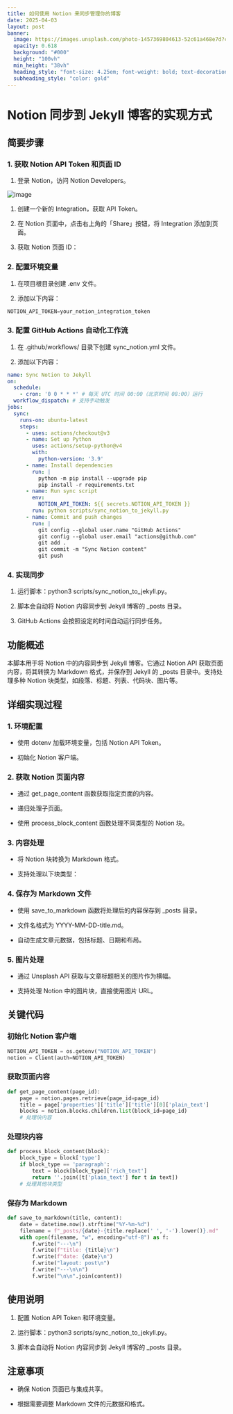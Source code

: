 ```yaml
---
title: 如何使用 Notion 来同步管理你的博客
date: 2025-04-03
layout: post
banner:
  image: https://images.unsplash.com/photo-1457369804613-52c61a468e7d?crop=entropy&cs=tinysrgb&fit=max&fm=jpg&ixid=M3w2OTIwMzJ8MHwxfHJhbmRvbXx8fHx8fHx8fDE3NDM3MDQ4NzV8&ixlib=rb-4.0.3&q=80&w=1080
  opacity: 0.618
  background: "#000"
  height: "100vh"
  min_height: "38vh"
  heading_style: "font-size: 4.25em; font-weight: bold; text-decoration: underline"
  subheading_style: "color: gold"
---
```


# Notion 同步到 Jekyll 博客的实现方式

## 简要步骤

### 1. 获取 Notion API Token 和页面 ID

1. 登录 Notion，访问 Notion Developers。

![image](https://prod-files-secure.s3.us-west-2.amazonaws.com/a7a0cc5a-89b9-4cda-8686-1fba0ca52f40/d19c1afe-dea5-4312-9333-786b0ba83054/image.png?X-Amz-Algorithm=AWS4-HMAC-SHA256&X-Amz-Content-Sha256=UNSIGNED-PAYLOAD&X-Amz-Credential=ASIAZI2LB4666XBLYG6R%2F20250403%2Fus-west-2%2Fs3%2Faws4_request&X-Amz-Date=20250403T182755Z&X-Amz-Expires=3600&X-Amz-Security-Token=IQoJb3JpZ2luX2VjEIr%2F%2F%2F%2F%2F%2F%2F%2F%2F%2FwEaCXVzLXdlc3QtMiJHMEUCIFgKjDXe2%2Fmz4Sdvd%2F5r0chpJtHrEdKkvR0owDppWTCDAiEA3i9FjaLCMjkYoKRMEgABZ26c96s1J6Y%2FnvdtmEAlONgqiAQI8%2F%2F%2F%2F%2F%2F%2F%2F%2F%2F%2FARAAGgw2Mzc0MjMxODM4MDUiDPSDWCm%2BGdDt8RzElSrcA6bwqugJ7vvknIdOm6tUr2JIefffnNZOcHDjZAQRG%2BC%2FXi5xRV%2FAV%2FwmVKzDX25GqJDszx8RT81q2Zlz4slIqHCXj4gtbcFDn77Ado2hRERX7p95iJc2Uheg3zP9W%2F7F39CI%2FnlMtJQUgjHWpTHxoRyuUPTthYLtlrkGQBBLYnh%2FjmpvB%2B9jEWTVzkn1FkBYggX7i14cET9Z%2FPdWlZn89gNwgBrX32YV0%2Bew%2FmdOdUB%2BjXTmnZ%2FUgnhG1U7Iv8kEDnyzTPH5uzilttBv0lHBOeQT4MF5p5Vgqm0boKJf6QLxaI%2BG4ek1EmLJadP%2BsJ2IOJuKZfuJmQX%2Fo9z3eUbQwYJ2kxk7H7PjU26KZMBRpgCEIGmapEX6m4ALQMIf%2BwvPgasy4QmJqtsfDkzuYyu8Uug5a1OavOHSR3%2BGU3j6i1hLiZCAcrYQjMUPtlZWOEVWDTlIZ39BYJJYsfdOgj%2Bhl89D7biLbfqui5UVrrpdGYUQJLCiqam%2FBnbVDOYSmRSyKj4d8pQX%2BFgH7MYNftkRnT79SJ4ExpqViW10bb7SR2Q8o%2BK88L6PFjPtg1%2FX9pExj6EnZxqRDhsoCeUHefberkVcLWRaQmViJGDP4cXmzbG941oJYE4OtFORgEV%2FMLidu78GOqUBxx5a%2F2s3w7JxzbR%2FpR73qdF0%2BxlkVg3GgeCxXhMtpvAbFY7M%2FbluWInxz3fyMQ%2FCyGb7MFH1UNb%2BudZAthpBQNj255aTGzD5jMeNbMUZtCkKfbGql7tq2hNsyTEfjXcEGIofJJ6l1RQqCaZQIBq%2FEzMr86FV8E7YsUN6gBttXTfbASztGa2Al6Ig%2Fkq3dBzI%2BSykpbOtznJAWE2B%2BbKSpUdGSetA&X-Amz-Signature=116fa27310c67641bfaf8257af423648b015395ecada8470313bc9e33983932b&X-Amz-SignedHeaders=host&x-id=GetObject)

1. 创建一个新的 Integration，获取 API Token。

1. 在 Notion 页面中，点击右上角的「Share」按钮，将 Integration 添加到页面。

1. 获取 Notion 页面 ID：


### 2. 配置环境变量

1. 在项目根目录创建 .env 文件。

1. 添加以下内容：

```javascript
NOTION_API_TOKEN=your_notion_integration_token
```

### 3. 配置 GitHub Actions 自动化工作流

1. 在 .github/workflows/ 目录下创建 sync_notion.yml 文件。

1. 添加以下内容：

```yaml
name: Sync Notion to Jekyll
on:
  schedule:
    - cron: '0 0 * * *' # 每天 UTC 时间 00:00（北京时间 08:00）运行
  workflow_dispatch: # 支持手动触发
jobs:
  sync:
    runs-on: ubuntu-latest
    steps:
      - uses: actions/checkout@v3
      - name: Set up Python
        uses: actions/setup-python@v4
        with:
          python-version: '3.9'
      - name: Install dependencies
        run: |
          python -m pip install --upgrade pip
          pip install -r requirements.txt
      - name: Run sync script
        env:
          NOTION_API_TOKEN: ${{ secrets.NOTION_API_TOKEN }}
        run: python scripts/sync_notion_to_jekyll.py
      - name: Commit and push changes
        run: |
          git config --global user.name "GitHub Actions"
          git config --global user.email "actions@github.com"
          git add .
          git commit -m "Sync Notion content"
          git push
```

### 4. 实现同步

1. 运行脚本：python3 scripts/sync_notion_to_jekyll.py。

1. 脚本会自动将 Notion 内容同步到 Jekyll 博客的 _posts 目录。

1. GitHub Actions 会按照设定的时间自动运行同步任务。

## 功能概述

本脚本用于将 Notion 中的内容同步到 Jekyll 博客。它通过 Notion API 获取页面内容，将其转换为 Markdown 格式，并保存到 Jekyll 的 _posts 目录中。支持处理多种 Notion 块类型，如段落、标题、列表、代码块、图片等。

## 详细实现过程

### 1. 环境配置

- 使用 dotenv 加载环境变量，包括 Notion API Token。

- 初始化 Notion 客户端。

### 2. 获取 Notion 页面内容

- 通过 get_page_content 函数获取指定页面的内容。

- 递归处理子页面。

- 使用 process_block_content 函数处理不同类型的 Notion 块。

### 3. 内容处理

- 将 Notion 块转换为 Markdown 格式。

- 支持处理以下块类型：


### 4. 保存为 Markdown 文件

- 使用 save_to_markdown 函数将处理后的内容保存到 _posts 目录。

- 文件名格式为 YYYY-MM-DD-title.md。

- 自动生成文章元数据，包括标题、日期和布局。

### 5. 图片处理

- 通过 Unsplash API 获取与文章标题相关的图片作为横幅。

- 支持处理 Notion 中的图片块，直接使用图片 URL。

## 关键代码

### 初始化 Notion 客户端

```python
NOTION_API_TOKEN = os.getenv("NOTION_API_TOKEN")
notion = Client(auth=NOTION_API_TOKEN)
```

### 获取页面内容

```python
def get_page_content(page_id):
    page = notion.pages.retrieve(page_id=page_id)
    title = page['properties']['title']['title'][0]['plain_text']
    blocks = notion.blocks.children.list(block_id=page_id)
    # 处理块内容
```

### 处理块内容

```python
def process_block_content(block):
    block_type = block['type']
    if block_type == 'paragraph':
        text = block[block_type]['rich_text']
        return ''.join([t['plain_text'] for t in text])
    # 处理其他块类型
```

### 保存为 Markdown

```python
def save_to_markdown(title, content):
    date = datetime.now().strftime("%Y-%m-%d")
    filename = f"_posts/{date}-{title.replace(' ', '-').lower()}.md"
    with open(filename, "w", encoding="utf-8") as f:
        f.write("---\n")
        f.write(f"title: {title}\n")
        f.write(f"date: {date}\n")
        f.write("layout: post\n")
        f.write("---\n\n")
        f.write("\n\n".join(content))
```

## 使用说明

1. 配置 Notion API Token 和环境变量。

1. 运行脚本：python3 scripts/sync_notion_to_jekyll.py。

1. 脚本会自动将 Notion 内容同步到 Jekyll 博客的 _posts 目录。

## 注意事项

- 确保 Notion 页面已与集成共享。

- 根据需要调整 Markdown 文件的元数据和格式。